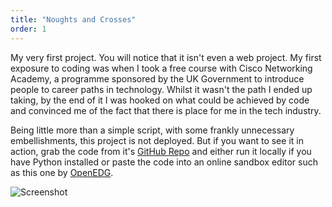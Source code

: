 ```yaml
---
title: "Noughts and Crosses"
order: 1
---
```


My very first project. You will notice that it isn't even a web project. My first exposure to coding was when I took a free course with Cisco Networking Academy, a programme sponsored by the UK Government to introduce people to career paths in technology. Whilst it wasn't the path I ended up taking, by the end of it I was hooked on what could be achieved by code and convinced me of the fact that there is place for me in the tech industry.

Being little more than a simple script, with some frankly unnecessary embellishments, this project is not deployed. But if you want to see it in action, grab the code from it's [GitHub Repo](https://github.com/James-Bosley/noughts-and-crosses#link-info) and either run it locally if you have Python installed or paste the code into an online sandbox editor such as this one by [OpenEDG](https://edube.org/sandbox#link-info).

![Screenshot](/images/hello-world-img.jpg#image-center)
